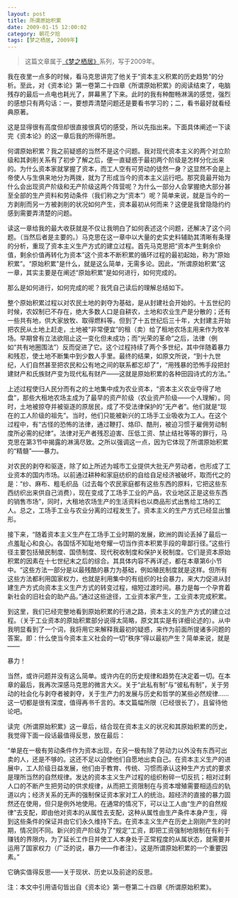 ```yaml
---
layout: post
title: 所谓原始积累
date: 2009-01-15 12:00:02
category: 朝花夕拾
tags: [梦之栖居, 2009年]
---
```


> 这篇文章属于[《梦之栖居》](/posts/where-the-dreams-reside/)系列，写于2009年。
	
<!--more-->

我在夜里一点多的时候，看马克思讲完了他关于“资本主义积累的历史趋势”的分析。至此，对《资本论》第一卷第二十四章《所谓原始积累》的阅读结束了，电脑残存的最后一点电也耗光了，屏幕黑了下来。此时的我有种酣畅淋漓的感觉，强烈的感想只有两句话：一，要想弄清楚问题还是要看书学习的；二，看书最好就看经典原著。

这是显得很有高度但却很直接很真切的感受，所以先指出来。下面具体阐述一下读完《资本论》的这一章后我的所得所思。

何谓原始积累？我之前疑惑的当然不是这个问题。我对现代资本主义的两个对立阶级和其剥削关系有了初步了解之后，便一直疑惑于最初两个阶级是怎样分化出来的。为什么资本家就掌握了资本，而工人空有可劳动的徒然一身？这显然不会是上帝使人与生俱来地分为两拨，就为了形成当今的资本主义运行吧。那究竟最开始为什么会出现资产阶级和无产阶级这两个阵营呢？为什么一部分人会掌握绝大部分甚至全部的生产资料和劳动条件（我们称之为“资本”）呢？简单来说，就是当今的一方剥削而另一方被剥削的状况如何产生，资本最初从何而来？这便是我曾隐隐约约感到需要弄清楚的问题。

读这一章给我的最大收获就是不仅让我明白了如何表述这个问题，还解决了这个问题。（当然后者是主要的。）马克思在这一章中以大量的史实史料辅助其清晰有条理的分析，重现了资本主义生产方式的建立过程。首先马克思把“资本产生剩余价值，剩余价值再转化为资本”这个资本不断积累的循环过程的最初起始，称为“原始积累”。“原始积累”是什么，就是这么简单，无需多论。因此，“所谓原始积累”这一章，其实主要是在阐述“原始积累”是如何进行，如何完成的。

那么是如何进行，如何完成的呢？我凭自己读后的理解总结如下。

整个原始积累过程以对农民土地的剥夺为基础，是从封建社会开始的。十五世纪的时候，农奴制已不存在，绝大多数人口是自耕农，土地和农业生产是分散的；还有一些共有地，供大家放牧、取得燃料等。但到了十五世纪后三十年，大封建主开始把农民从土地上赶走，土地被“非常便宜”的租（卖）给了租地农场主用来作为牧羊场。早期曾有立法欲阻止这一变化但未成功；而“光荣的革命”之后，法律（例如“共有地圈围法”）反而促进了它。这个过程持续了两个多世纪，其中伴随着暴力和残忍，使土地不断集中到少数人手里。最终的结果，如原文所说，“到十九世纪，人们自然甚至把农民和公有地之间的联系都忘却了”，“用残暴的恐怖手段把封建财产和氏族财产变为现代私有财产——这就是原始积累的各种田园诗式的方法。”

上述过程使归人民分而有之的土地集中成为农业资本，“资本主义农业夺得了地盘”，那些大租地农场主成为了最早的资产阶级（农业资产阶级——个人理解）。同时，土地被掠夺并被驱逐的原居民，成了不受法律保护的“无产者”。他们就是“现在的工人阶级的祖先”。当时，他们只能被新兴的工场手工业吸收为工人。在这个过程中，有“古怪的恐怖的法律，通过鞭打、烙印、酷刑，被迫习惯于雇佣劳动制度所必需的纪律”。法律对无产者残忍迫害、压低工资、禁止结社等等的罪行，马克思在第3节中揭露的淋漓尽致。之所以强调这一点，因为它体现了所谓原始积累的“精髓”——暴力。

对农民的剥夺和驱逐，除了如上所述为城市工业提供大批无产劳动者，也形成了工业资本的国内市场。以前通过耕种和家庭纺织的自给自足经济被破坏，取而代之的是：“纱、麻布、粗毛织品（过去每个农民家庭都有这些东西的原料，它把这些东西纺织出来供自己消费），现在变成了工场手工业的产品，农业地区正是这些东西的销售市场”，同时，大租地农场生产的生活资料也以商品形式出售给工场的工人。总之，工场手工业与农业分离的过程发生了。资本主义的生产方式已经显出雏形。

接下来，“随着资本主义生产在工场手工业时期的发展，欧洲的舆论丢掉了最后一点羞耻心和良心。各国恬不知耻地夸耀一切当作资本积累手段的卑鄙行径。”这些行径主要包括殖民制度、国债制度、现代税收制度和保护关税制度。它们是资本原始积累的因素在十七世纪末之后的综合。其具体内容不再详述，都在本章第6小节中。“这些方法一部分是以最残酷的暴力为基础，例如殖民制度就是这样。但所有这些方法都利用国家权力，也就是利用集中的有组织的社会暴力，来大力促进从封建生产方式向资本主义生产方式的转变过程，缩短过渡时间。暴力是每一个孕育着新社会的旧社会的助产品。”通过这些途径，工业资本家产生，工业资本完成积累。

到这里，我们已经完整地看到原始积累的行进之路，资本主义的生产方式的建立过程。（关于工业资本的原始积累部分说得太简略，原文其实是有详细论述的）。从中我明显看到了一个词，我将用它来解释我最初的疑惑，来作为前面所提诸多问题的答案。即：什么使当今资本主义社会的一切“秩序”得以最初产生？简单来说，就是——

暴力！

当然，或许问题并没有这么简单。或许内在的历史规律和趋势在决定着一切。在本章的最后，我再次深感马克思的微言大义。关于“此私有制”与“彼私有制”，关于劳动的社会化与剥夺者被剥夺，关于生产力的发展与历史和哲学的某些必然规律……这一切都是很有深度，值得再书千言的。本文篇幅所限（已经很长了），且留待他论吧。

读完《所谓原始积累》这一章后，结合现在资本主义的状况和其原始积累的历史，我觉得下面一段话最值得反思，放在最后：

“单是在一极有劳动条件作为资本出现，在另一极有除了劳动力以外没有东西可出卖的人，还是不够的。这还不足以迫使他们自愿地出卖自己。在资本主义生产的进展中，工人阶级日益发展，他们由于教育、传统、习惯而承认这种生产方式的要求是理所当然的自然规律。发达的资本主义生产过程的组织粉碎一切反抗；相对过剩人口的不断产生把劳动的供求规律，从而把工资限制在与资本增殖需要相适应的轨道以内；经济关系的无声的强制保证资本家对工人的统治。超经济的直接的暴力固然还在使用，但只是例外地使用。在通常的情况下，可以让工人由“生产的自然规律”去支配，即由他对资本的从属性去支配，这种从属性由生产条件本身产生，得到这些条件的保证并由它们永久维持下去。在资本主义生产在历史上刚刚产生的时期，情况则不同。新兴的资产阶级为了“规定”工资，即把工资强制地限制在有利于赚钱的界限内，为了延长工作日并使工人本身处于正常程度的从属状态，就需要并运用了国家权力（广泛的说，暴力——作者注）。这是所谓原始积累的一个重要因素。”

它确实值得反思——关于现状、历史以及前途的反思。

注：本文中引用语句皆出自《资本论》第一卷第二十四章《所谓原始积累》。